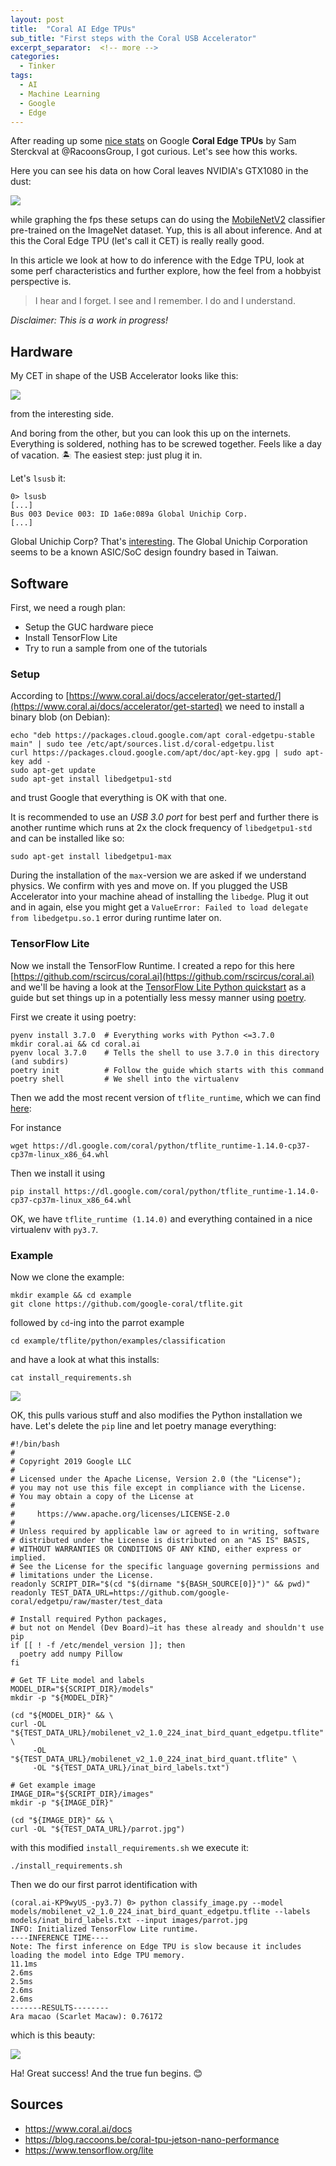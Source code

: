 ```yaml
---
layout: post
title:  "Coral AI Edge TPUs"
sub_title: "First steps with the Coral USB Accelerator"
excerpt_separator:  <!-- more -->
categories:
  - Tinker
tags:
  - AI
  - Machine Learning
  - Google
  - Edge
---
```


After reading up some [nice stats](https://blog.raccoons.be/coral-tpu-jetson-nano-performance) on Google **Coral Edge TPUs** by Sam Sterckval at @RacoonsGroup, I got curious. Let's see how this works.

<!-- more -->

Here you can see his data on how Coral leaves NVIDIA's GTX1080 in the dust:

![](https://rscircus.github.io/assets/img/20200125_CoralBeatsGTX1080.png)

while graphing the fps these setups can do using the [MobileNetV2](https://arxiv.org/abs/1801.04381) classifier pre-trained on the ImageNet dataset. Yup, this is all about inference. And at this the Coral Edge TPU (let's call it CET) is really really good.

In this article we look at how to do inference with the Edge TPU, look at some perf characteristics and further explore, how the feel from a hobbyist perspective is.

> I hear and I forget. I see and I remember. I do and I understand.

_Disclaimer: This is a work in progress!_


## Hardware

My CET in shape of the USB Accelerator looks like this:

![](https://rscircus.github.io/assets/img/20200125_CoralPicture.jpg)

from the interesting side. 

And boring from the other, but you can look this up on the internets. Everything is soldered, nothing has to be screwed together. Feels like a day of vacation. 🏝️ The easiest step: just plug it in.

Let's `lsusb` it:

```
0> lsusb
[...]
Bus 003 Device 003: ID 1a6e:089a Global Unichip Corp.
[...]
```

Global Unichip Corp? That's [interesting](https://en.wikipedia.org/wiki/Global_Unichip_Corporation). The Global Unichip Corporation seems to be a known ASIC/SoC design foundry based in Taiwan.


## Software

First, we need a rough plan:

- Setup the GUC hardware piece
- Install TensorFlow Lite
- Try to run a sample from one of the tutorials

### Setup

According to [https://www.coral.ai/docs/accelerator/get-started/](https://www.coral.ai/docs/accelerator/get-started) we need to install a binary blob (on Debian):

```
echo "deb https://packages.cloud.google.com/apt coral-edgetpu-stable main" | sudo tee /etc/apt/sources.list.d/coral-edgetpu.list
curl https://packages.cloud.google.com/apt/doc/apt-key.gpg | sudo apt-key add -
sudo apt-get update
sudo apt-get install libedgetpu1-std
```

and trust Google that everything is OK with that one.

It is recommended to use an _USB 3.0 port_ for best perf and further there is another runtime which runs at 2x the clock frequency of `libedgetpu1-std` and can be installed like so:

```
sudo apt-get install libedgetpu1-max
```

During the installation of the `max`-version we are asked if we understand physics. We confirm with yes and move on. If you plugged the USB Accelerator into your machine ahead of installing the `libedge`. Plug it out and in again, else you might get a `ValueError: Failed to load delegate from libedgetpu.so.1` error during runtime later on.


### TensorFlow Lite

Now we install the TensorFlow Runtime. I created a repo for this here [https://github.com/rscircus/coral.ai](https://github.com/rscircus/coral.ai) and we'll be having a look at the [TensorFlow Lite Python quickstart](https://www.tensorflow.org/lite/guide/python) as a guide but set things up in a potentially less messy manner using [poetry](https://python-poetry.org/).

First we create it using poetry:

```
pyenv install 3.7.0  # Everything works with Python <=3.7.0
mkdir coral.ai && cd coral.ai
pyenv local 3.7.0    # Tells the shell to use 3.7.0 in this directory (and subdirs)
poetry init          # Follow the guide which starts with this command
poetry shell         # We shell into the virtualenv
```

Then we add the most recent version of `tflite_runtime`, which we can find [here](https://www.tensorflow.org/lite/guide/python):

For instance

```
wget https://dl.google.com/coral/python/tflite_runtime-1.14.0-cp37-cp37m-linux_x86_64.whl
```

Then we install it using

```
pip install https://dl.google.com/coral/python/tflite_runtime-1.14.0-cp37-cp37m-linux_x86_64.whl
```

OK, we have `tflite_runtime (1.14.0)` and everything contained in a nice virtualenv with `py3.7`.


### Example

Now we clone the example:

```
mkdir example && cd example
git clone https://github.com/google-coral/tflite.git
```

followed by `cd`-ing into the parrot example

```
cd example/tflite/python/examples/classification
```

and have a look at what this installs:

```
cat install_requirements.sh
```

![](https://rscircus.github.io/assets/img/20200125_CoralInstallReqs.png)

OK, this pulls various stuff and also modifies the Python installation we have. Let's delete the `pip` line and let poetry manage everything:

```
#!/bin/bash
#
# Copyright 2019 Google LLC
#
# Licensed under the Apache License, Version 2.0 (the "License");
# you may not use this file except in compliance with the License.
# You may obtain a copy of the License at
#
#     https://www.apache.org/licenses/LICENSE-2.0
#
# Unless required by applicable law or agreed to in writing, software
# distributed under the License is distributed on an "AS IS" BASIS,
# WITHOUT WARRANTIES OR CONDITIONS OF ANY KIND, either express or implied.
# See the License for the specific language governing permissions and
# limitations under the License.
readonly SCRIPT_DIR="$(cd "$(dirname "${BASH_SOURCE[0]}")" && pwd)"
readonly TEST_DATA_URL=https://github.com/google-coral/edgetpu/raw/master/test_data

# Install required Python packages,
# but not on Mendel (Dev Board)—it has these already and shouldn't use pip
if [[ ! -f /etc/mendel_version ]]; then
  poetry add numpy Pillow
fi

# Get TF Lite model and labels
MODEL_DIR="${SCRIPT_DIR}/models"
mkdir -p "${MODEL_DIR}"

(cd "${MODEL_DIR}" && \
curl -OL "${TEST_DATA_URL}/mobilenet_v2_1.0_224_inat_bird_quant_edgetpu.tflite" \
     -OL "${TEST_DATA_URL}/mobilenet_v2_1.0_224_inat_bird_quant.tflite" \
     -OL "${TEST_DATA_URL}/inat_bird_labels.txt")

# Get example image
IMAGE_DIR="${SCRIPT_DIR}/images"
mkdir -p "${IMAGE_DIR}"

(cd "${IMAGE_DIR}" && \
curl -OL "${TEST_DATA_URL}/parrot.jpg")
```

with this modified `install_requirements.sh` we execute it:

```
./install_requirements.sh
```

Then we do our first parrot identification with

```
(coral.ai-KP9wyUS_-py3.7) 0> python classify_image.py --model models/mobilenet_v2_1.0_224_inat_bird_quant_edgetpu.tflite --labels models/inat_bird_labels.txt --input images/parrot.jpg 
INFO: Initialized TensorFlow Lite runtime.
----INFERENCE TIME----
Note: The first inference on Edge TPU is slow because it includes loading the model into Edge TPU memory.
11.1ms
2.6ms
2.5ms
2.6ms
2.6ms
-------RESULTS--------
Ara macao (Scarlet Macaw): 0.76172
```

which is this beauty:

![](https://www.coral.ai/static/docs/images/parrot.jpg)

Ha! Great success! And the true fun begins. 😊


## Sources

- https://www.coral.ai/docs
- https://blog.raccoons.be/coral-tpu-jetson-nano-performance
- https://www.tensorflow.org/lite

